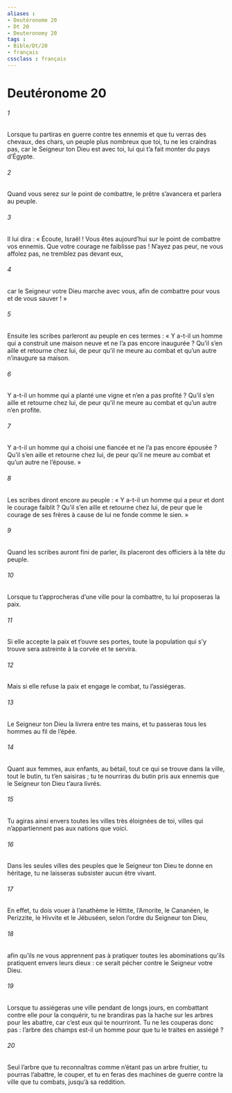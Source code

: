 ```yaml
---
aliases : 
- Deutéronome 20
- Dt 20
- Deuteronomy 20
tags : 
- Bible/Dt/20
- français
cssclass : français
---
```


# Deutéronome 20

###### 1
Lorsque tu partiras en guerre contre tes ennemis et que tu verras des chevaux, des chars, un peuple plus nombreux que toi, tu ne les craindras pas, car le Seigneur ton Dieu est avec toi, lui qui t’a fait monter du pays d’Égypte.
###### 2
Quand vous serez sur le point de combattre, le prêtre s’avancera et parlera au peuple.
###### 3
Il lui dira : « Écoute, Israël ! Vous êtes aujourd’hui sur le point de combattre vos ennemis. Que votre courage ne faiblisse pas ! N’ayez pas peur, ne vous affolez pas, ne tremblez pas devant eux,
###### 4
car le Seigneur votre Dieu marche avec vous, afin de combattre pour vous et de vous sauver ! »
###### 5
Ensuite les scribes parleront au peuple en ces termes : « Y a-t-il un homme qui a construit une maison neuve et ne l’a pas encore inaugurée ? Qu’il s’en aille et retourne chez lui, de peur qu’il ne meure au combat et qu’un autre n’inaugure sa maison.
###### 6
Y a-t-il un homme qui a planté une vigne et n’en a pas profité ? Qu’il s’en aille et retourne chez lui, de peur qu’il ne meure au combat et qu’un autre n’en profite.
###### 7
Y a-t-il un homme qui a choisi une fiancée et ne l’a pas encore épousée ? Qu’il s’en aille et retourne chez lui, de peur qu’il ne meure au combat et qu’un autre ne l’épouse. »
###### 8
Les scribes diront encore au peuple : « Y a-t-il un homme qui a peur et dont le courage faiblit ? Qu’il s’en aille et retourne chez lui, de peur que le courage de ses frères à cause de lui ne fonde comme le sien. »
###### 9
Quand les scribes auront fini de parler, ils placeront des officiers à la tête du peuple.
###### 10
Lorsque tu t’approcheras d’une ville pour la combattre, tu lui proposeras la paix.
###### 11
Si elle accepte la paix et t’ouvre ses portes, toute la population qui s’y trouve sera astreinte à la corvée et te servira.
###### 12
Mais si elle refuse la paix et engage le combat, tu l’assiégeras.
###### 13
Le Seigneur ton Dieu la livrera entre tes mains, et tu passeras tous les hommes au fil de l’épée.
###### 14
Quant aux femmes, aux enfants, au bétail, tout ce qui se trouve dans la ville, tout le butin, tu t’en saisiras ; tu te nourriras du butin pris aux ennemis que le Seigneur ton Dieu t’aura livrés.
###### 15
Tu agiras ainsi envers toutes les villes très éloignées de toi, villes qui n’appartiennent pas aux nations que voici.
###### 16
Dans les seules villes des peuples que le Seigneur ton Dieu te donne en héritage, tu ne laisseras subsister aucun être vivant.
###### 17
En effet, tu dois vouer à l’anathème le Hittite, l’Amorite, le Cananéen, le Perizzite, le Hivvite et le Jébuséen, selon l’ordre du Seigneur ton Dieu,
###### 18
afin qu’ils ne vous apprennent pas à pratiquer toutes les abominations qu’ils pratiquent envers leurs dieux : ce serait pécher contre le Seigneur votre Dieu.
###### 19
Lorsque tu assiégeras une ville pendant de longs jours, en combattant contre elle pour la conquérir, tu ne brandiras pas la hache sur les arbres pour les abattre, car c’est eux qui te nourriront. Tu ne les couperas donc pas : l’arbre des champs est-il un homme pour que tu le traites en assiégé ?
###### 20
Seul l’arbre que tu reconnaîtras comme n’étant pas un arbre fruitier, tu pourras l’abattre, le couper, et tu en feras des machines de guerre contre la ville que tu combats, jusqu’à sa reddition.
